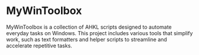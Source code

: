 # MyWinToolbox
MyWinToolbox is a collection of AHKL scripts designed to automate everyday tasks on Windows. This project includes various tools that simplify work, such as text formatters and helper scripts to streamline and accelerate repetitive tasks.
